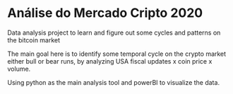 # Análise do Mercado Cripto 2020
Data analysis project to learn and figure out some cycles and patterns on the bitcoin market

The main goal here is to identify some temporal cycle on the crypto market either bull or bear runs, by analyzing USA fiscal updates x coin price x volume.

Using python as the main analysis tool and powerBI to visualize the data.
